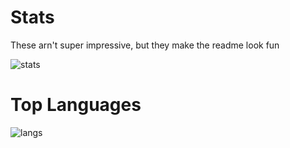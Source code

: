 # Stats
These arn't super impressive, but they make the readme look fun

![stats](https://github-readme-stats.vercel.app/api?username=AI-Spawn&theme=highcontrast)

# Top Languages
![langs](https://github-readme-stats.vercel.app/api/top-langs/?username=AI-Spawn&layout=compact)
